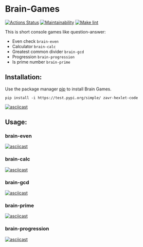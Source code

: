 # Brain-Games

[![Actions Status](https://github.com/zavr1k/python-project-lvl1/workflows/hexlet-check/badge.svg)](https://github.com/zavr1k/python-project-lvl1/actions?query=workflow%3Ahexlet-check)
[![Maintainability](https://api.codeclimate.com/v1/badges/2d877aba025475857d7f/maintainability)](https://codeclimate.com/github/zavr1k/python-project-lvl1/maintainability)
[![Make lint](https://github.com/zavr1k/python-project-lvl1/workflows/Make%20lint/badge.svg)](https://github.com/zavr1k/python-project-lvl1/actions?query=workflow%3A%22My+linter%22)

This is short console games like question-answer:
- Even check `brain-even`
- Calculator `brain-calc`
- Greatest common divider `brain-gcd`
- Progression `brain-progression`
- Is prime number `brain-prime`

## Installation:

Use the package manager [pip](https://pip.pypa.io/en/stable/) to install Brain Games.
```
pip install -i https://test.pypi.org/simple/ zavr-hexlet-code
```
[![asciicast](https://asciinema.org/a/AcLFIgaTJuZsTT2CwTWJgReIX.svg)](https://asciinema.org/a/AcLFIgaTJuZsTT2CwTWJgReIX)

## Usage:
### brain-even
[![asciicast](https://asciinema.org/a/pLy3UTy9KqSF33CeAqGW9vPuQ.svg)](https://asciinema.org/a/pLy3UTy9KqSF33CeAqGW9vPuQ)
### brain-calc
[![asciicast](https://asciinema.org/a/BhUZcLqvpbdllvernXL4kxDlf.svg)](https://asciinema.org/a/BhUZcLqvpbdllvernXL4kxDlf)
### brain-gcd
[![asciicast](https://asciinema.org/a/2Sd0Keam9bTlBY3Vck15ijrKh.svg)](https://asciinema.org/a/2Sd0Keam9bTlBY3Vck15ijrKh)
### brain-prime
[![asciicast](https://asciinema.org/a/5ECuMBq83HbzIUb0mXHhNeMYk.svg)](https://asciinema.org/a/5ECuMBq83HbzIUb0mXHhNeMYk)
### brain-progression
[![asciicast](https://asciinema.org/a/6JtlcO1Fc7S7WJwdssp1J7Wc8.svg)](https://asciinema.org/a/6JtlcO1Fc7S7WJwdssp1J7Wc8)
